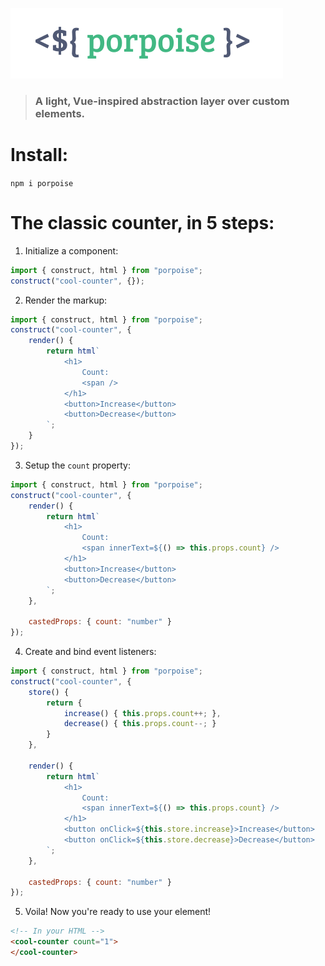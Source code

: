 ![Porpoise](./logo.png)

> ### A light, Vue-inspired abstraction layer over custom elements.

# Install:
`npm i porpoise`

# The classic counter, in 5 steps:

1. Initialize a component:
```js
import { construct, html } from "porpoise";
construct("cool-counter", {});
```

2. Render the markup:
```js 
import { construct, html } from "porpoise";
construct("cool-counter", {
    render() {
        return html`
            <h1>
                Count:
                <span />
            </h1>
            <button>Increase</button>
            <button>Decrease</button>
        `;
    }
});
```

3. Setup the `count` property:
```js 
import { construct, html } from "porpoise";
construct("cool-counter", {
    render() {
        return html`
            <h1>
                Count:
                <span innerText=${() => this.props.count} />
            </h1>
            <button>Increase</button>
            <button>Decrease</button>
        `;
    },

    castedProps: { count: "number" }
});
```

4. Create and bind event listeners:
```js
import { construct, html } from "porpoise";
construct("cool-counter", {
    store() {
        return {
            increase() { this.props.count++; },
            decrease() { this.props.count--; }
        }
    },

    render() {
        return html`
            <h1>
                Count:
                <span innerText=${() => this.props.count} />
            </h1>
            <button onClick=${this.store.increase}>Increase</button>
            <button onClick=${this.store.decrease}>Decrease</button>
        `;
    },

    castedProps: { count: "number" }
});
```

5. Voila! Now you're ready to use your element!

```html
<!-- In your HTML -->
<cool-counter count="1">
</cool-counter>
```